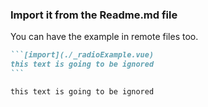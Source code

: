 ### Import it from the Readme.md file

You can have the example in remote files too.

````markdown
```[import](./_radioExample.vue)
this text is going to be ignored
```
````

```[import](./_radioExample.vue)
this text is going to be ignored
```
